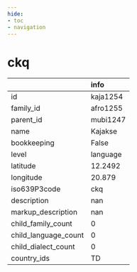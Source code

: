 ```yaml
---
hide:
- toc
- navigation
---
```

# ckq
|                      | info     |
|:---------------------|:---------|
| id                   | kaja1254 |
| family_id            | afro1255 |
| parent_id            | mubi1247 |
| name                 | Kajakse  |
| bookkeeping          | False    |
| level                | language |
| latitude             | 12.2492  |
| longitude            | 20.879   |
| iso639P3code         | ckq      |
| description          | nan      |
| markup_description   | nan      |
| child_family_count   | 0        |
| child_language_count | 0        |
| child_dialect_count  | 0        |
| country_ids          | TD       |